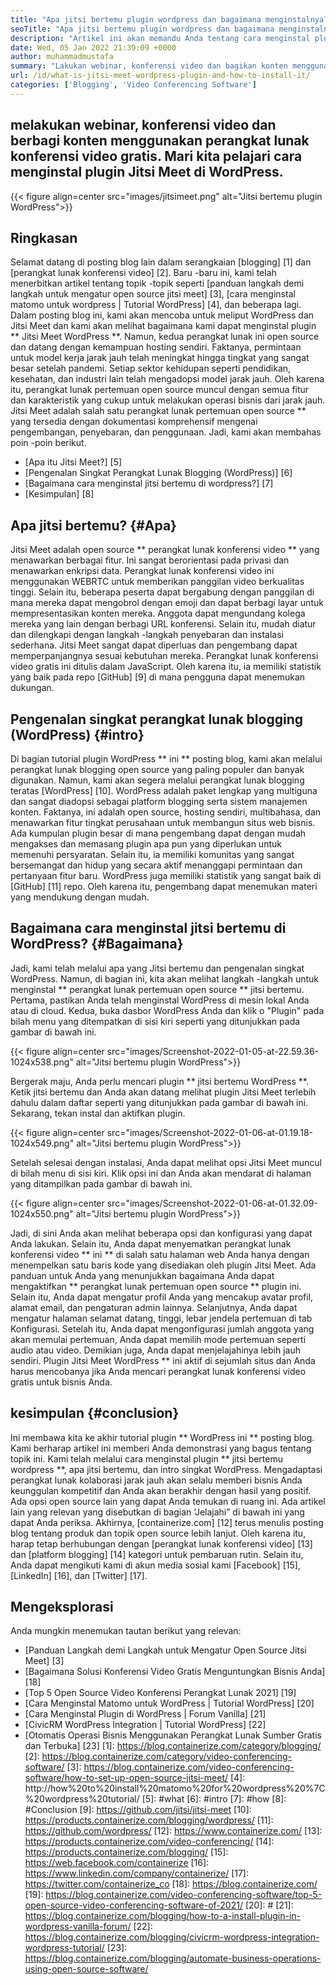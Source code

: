 ```yaml
---
title: "Apa jitsi bertemu plugin wordpress dan bagaimana menginstalnya?" 
seoTitle: "Apa jitsi bertemu plugin wordpress dan bagaimana menginstalnya?" 
description: "Artikel ini akan memandu Anda tentang cara menginstal plugin Jitsi Meet WordPress. Jitsi Meet adalah perangkat lunak konferensi video open-source dengan fitur-fitur yang kuat." 
date: Wed, 05 Jan 2022 21:39:09 +0000
author: muhammadmustafa
summary: "Lakukan webinar, konferensi video dan bagikan konten menggunakan perangkat lunak konferensi video gratis. Mari kita pelajari cara menginstal plugin Jitsi Meet di WordPress." 
url: /id/what-is-jitsi-meet-wordpress-plugin-and-how-to-install-it/
categories: ['Blogging', 'Video Conferencing Software']
---
```


## melakukan webinar, konferensi video dan berbagi konten menggunakan perangkat lunak konferensi video gratis. Mari kita pelajari cara menginstal plugin Jitsi Meet di WordPress.

{{< figure align=center src="images/jitsimeet.png" alt="Jitsi bertemu plugin WordPress">}}


## Ringkasan
Selamat datang di posting blog lain dalam serangkaian [blogging] [1] dan [perangkat lunak konferensi video] [2]. Baru -baru ini, kami telah menerbitkan artikel tentang topik -topik seperti [panduan langkah demi langkah untuk mengatur open source jitsi meet] [3], [cara menginstal matomo untuk wordpress | Tutorial WordPress] [4], dan beberapa lagi. Dalam posting blog ini, kami akan mencoba untuk meliput WordPress dan Jitsi Meet dan kami akan melihat bagaimana kami dapat menginstal plugin ** Jitsi Meet WordPress **. Namun, kedua perangkat lunak ini open source dan datang dengan kemampuan hosting sendiri. Faktanya, permintaan untuk model kerja jarak jauh telah meningkat hingga tingkat yang sangat besar setelah pandemi. Setiap sektor kehidupan seperti pendidikan, kesehatan, dan industri lain telah mengadopsi model jarak jauh.
Oleh karena itu, perangkat lunak pertemuan open source muncul dengan semua fitur dan karakteristik yang cukup untuk melakukan operasi bisnis dari jarak jauh. Jitsi Meet adalah salah satu perangkat lunak pertemuan open source ** yang tersedia dengan dokumentasi komprehensif mengenai pengembangan, penyebaran, dan penggunaan. Jadi, kami akan membahas poin -poin berikut.
  * [Apa itu Jitsi Meet?] [5]
  * [Pengenalan Singkat Perangkat Lunak Blogging (WordPress)] [6]
  * [Bagaimana cara menginstal jitsi bertemu di wordpress?] [7]
  * [Kesimpulan] [8]

## Apa jitsi bertemu? {#Apa}
Jitsi Meet adalah open source ** perangkat lunak konferensi video ** yang menawarkan berbagai fitur. Ini sangat berorientasi pada privasi dan menawarkan enkripsi data. Perangkat lunak konferensi video ini menggunakan WEBRTC untuk memberikan panggilan video berkualitas tinggi. Selain itu, beberapa peserta dapat bergabung dengan panggilan di mana mereka dapat mengobrol dengan emoji dan dapat berbagi layar untuk mempresentasikan konten mereka. Anggota dapat mengundang kolega mereka yang lain dengan berbagi URL konferensi. Selain itu, mudah diatur dan dilengkapi dengan langkah -langkah penyebaran dan instalasi sederhana. Jitsi Meet sangat dapat diperluas dan pengembang dapat memperpanjangnya sesuai kebutuhan mereka. Perangkat lunak konferensi video gratis ini ditulis dalam JavaScript. Oleh karena itu, ia memiliki statistik yang baik pada repo [GitHub] [9] di mana pengguna dapat menemukan dukungan.

## Pengenalan singkat perangkat lunak blogging (WordPress) {#intro}
Di bagian tutorial plugin WordPress ** ini ** posting blog, kami akan melalui perangkat lunak blogging open source yang paling populer dan banyak digunakan. Namun, kami akan segera melalui perangkat lunak blogging teratas [WordPress] [10]. WordPress adalah paket lengkap yang multiguna dan sangat diadopsi sebagai platform blogging serta sistem manajemen konten. Faktanya, ini adalah open source, hosting sendiri, multibahasa, dan menawarkan fitur tingkat perusahaan untuk membangun situs web bisnis. Ada kumpulan plugin besar di mana pengembang dapat dengan mudah mengakses dan memasang plugin apa pun yang diperlukan untuk memenuhi persyaratan. Selain itu, ia memiliki komunitas yang sangat bersemangat dan hidup yang secara aktif menanggapi permintaan dan pertanyaan fitur baru. WordPress juga memiliki statistik yang sangat baik di [GitHub] [11] repo. Oleh karena itu, pengembang dapat menemukan materi yang mendukung dengan mudah.

## Bagaimana cara menginstal jitsi bertemu di WordPress? {#Bagaimana}
Jadi, kami telah melalui apa yang Jitsi bertemu dan pengenalan singkat WordPress. Namun, di bagian ini, kita akan melihat langkah -langkah untuk menginstal ** perangkat lunak pertemuan open source ** jitsi bertemu.
Pertama, pastikan Anda telah menginstal WordPress di mesin lokal Anda atau di cloud.
Kedua, buka dasbor WordPress Anda dan klik o "Plugin" pada bilah menu yang ditempatkan di sisi kiri seperti yang ditunjukkan pada gambar di bawah ini.

{{< figure align=center src="images/Screenshot-2022-01-05-at-22.59.36-1024x538.png" alt="Jitsi bertemu plugin WordPress">}}

Bergerak maju, Anda perlu mencari plugin ** jitsi bertemu WordPress **. Ketik jitsi bertemu dan Anda akan datang melihat plugin Jitsi Meet terlebih dahulu dalam daftar seperti yang ditunjukkan pada gambar di bawah ini. Sekarang, tekan instal dan aktifkan plugin.

{{< figure align=center src="images/Screenshot-2022-01-06-at-01.19.18-1024x549.png" alt="Jitsi bertemu plugin WordPress">}}

Setelah selesai dengan instalasi, Anda dapat melihat opsi Jitsi Meet muncul di bilah menu di sisi kiri. Klik opsi ini dan Anda akan mendarat di halaman yang ditampilkan pada gambar di bawah ini.

{{< figure align=center src="images/Screenshot-2022-01-06-at-01.32.09-1024x550.png" alt="Jitsi bertemu plugin WordPress">}}

Jadi, di sini Anda akan melihat beberapa opsi dan konfigurasi yang dapat Anda lakukan. Selain itu, Anda dapat menyematkan perangkat lunak konferensi video ** ini ** di salah satu halaman web Anda hanya dengan menempelkan satu baris kode yang disediakan oleh plugin Jitsi Meet. Ada panduan untuk Anda yang menunjukkan bagaimana Anda dapat mengaktifkan ** perangkat lunak pertemuan open source ** plugin ini. Selain itu, Anda dapat mengatur profil Anda yang mencakup avatar profil, alamat email, dan pengaturan admin lainnya. Selanjutnya, Anda dapat mengatur halaman selamat datang, tinggi, lebar jendela pertemuan di tab Konfigurasi. Setelah itu, Anda dapat mengonfigurasi jumlah anggota yang akan memulai pertemuan, Anda dapat memilih mode pertemuan seperti audio atau video.
Demikian juga, Anda dapat menjelajahinya lebih jauh sendiri. Plugin Jitsi Meet WordPress ** ini aktif di sejumlah situs dan Anda harus mencobanya jika Anda mencari perangkat lunak konferensi video gratis untuk bisnis Anda.

## kesimpulan {#conclusion}
Ini membawa kita ke akhir tutorial plugin ** WordPress ini ** posting blog. Kami berharap artikel ini memberi Anda demonstrasi yang bagus tentang topik ini. Kami telah melalui cara menginstal plugin ** jitsi bertemu wordpress **, apa jitsi bertemu, dan intro singkat WordPress. Mengadaptasi perangkat lunak kolaborasi jarak jauh akan selalu memberi bisnis Anda keunggulan kompetitif dan Anda akan berakhir dengan hasil yang positif. Ada opsi open source lain yang dapat Anda temukan di ruang ini. Ada artikel lain yang relevan yang disebutkan di bagian ‘Jelajahi” di bawah ini yang dapat Anda periksa.
Akhirnya, [containerize.com] [12] terus menulis posting blog tentang produk dan topik open source lebih lanjut. Oleh karena itu, harap tetap berhubungan dengan [perangkat lunak konferensi video] [13] dan [platform blogging] [14] kategori untuk pembaruan rutin. Selain itu, Anda dapat mengikuti kami di akun media sosial kami [Facebook] [15], [LinkedIn] [16], dan [Twitter] [17].

## Mengeksplorasi
Anda mungkin menemukan tautan berikut yang relevan:
  * [Panduan Langkah demi Langkah untuk Mengatur Open Source Jitsi Meet] [3]
  * [Bagaimana Solusi Konferensi Video Gratis Menguntungkan Bisnis Anda] [18]
  * [Top 5 Open Source Video Konferensi Perangkat Lunak 2021] [19]
  * [Cara Menginstal Matomo untuk WordPress | Tutorial WordPress] [20]
  * [Cara Menginstal Plugin di WordPress | Forum Vanilla] [21]
  * [CivicRM WordPress Integration | Tutorial WordPress] [22]
  * [Otomatis Operasi Bisnis Menggunakan Perangkat Lunak Sumber Gratis dan Terbuka] [23]
[1]: https://blog.containerize.com/category/blogging/
[2]: https://blog.containerize.com/category/video-conferencing-software/
[3]: https://blog.containerize.com/video-conferencing-software/how-to-set-up-open-source-jitsi-meet/
[4]: http://how%20to%20install%20matomo%20for%20wordpress%20%7C%20wordpress%20tutorial/
[5]: #what
[6]: #intro
[7]: #how
[8]: #Conclusion
[9]: https://github.com/jitsi/jitsi-meet
[10]: https://products.containerize.com/blogging/wordpress/
[11]: https://github.com/wordpress/
[12]: https://www.containerize.com/
[13]: https://products.containerize.com/video-conferencing/
[14]: https://products.containerize.com/blogging/
[15]: https://web.facebook.com/containerize
[16]: https://www.linkedin.com/company/containerize/
[17]: https://twitter.com/containerize_co
[18]: https://blog.containerize.com/
[19]: https://blog.containerize.com/video-conferencing-software/top-5-open-source-video-conferencing-software-of-2021/
[20]: #
[21]: https://blog.containerize.com/blogging/how-to-a-install-plugin-in-wordpress-vanilla-forum/
[22]: https://blog.containerize.com/blogging/civicrm-wordpress-integration-wordpress-tutorial/
[23]: https://blog.containerize.com/blogging/automate-business-operations-using-open-source-software/
